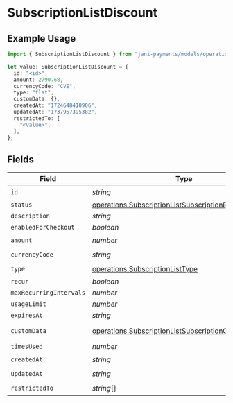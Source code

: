 # SubscriptionListDiscount

## Example Usage

```typescript
import { SubscriptionListDiscount } from "jani-payments/models/operations";

let value: SubscriptionListDiscount = {
  id: "<id>",
  amount: 2790.68,
  currencyCode: "CVE",
  type: "flat",
  customData: {},
  createdAt: "1724648418906",
  updatedAt: "1737957395382",
  restrictedTo: [
    "<value>",
  ],
};
```

## Fields

| Field                                                                                                                          | Type                                                                                                                           | Required                                                                                                                       | Description                                                                                                                    |
| ------------------------------------------------------------------------------------------------------------------------------ | ------------------------------------------------------------------------------------------------------------------------------ | ------------------------------------------------------------------------------------------------------------------------------ | ------------------------------------------------------------------------------------------------------------------------------ |
| `id`                                                                                                                           | *string*                                                                                                                       | :heavy_check_mark:                                                                                                             | N/A                                                                                                                            |
| `status`                                                                                                                       | [operations.SubscriptionListSubscriptionResponseStatus](../../models/operations/subscriptionlistsubscriptionresponsestatus.md) | :heavy_minus_sign:                                                                                                             | N/A                                                                                                                            |
| `description`                                                                                                                  | *string*                                                                                                                       | :heavy_minus_sign:                                                                                                             | N/A                                                                                                                            |
| `enabledForCheckout`                                                                                                           | *boolean*                                                                                                                      | :heavy_minus_sign:                                                                                                             | N/A                                                                                                                            |
| `amount`                                                                                                                       | *number*                                                                                                                       | :heavy_check_mark:                                                                                                             | N/A                                                                                                                            |
| `currencyCode`                                                                                                                 | *string*                                                                                                                       | :heavy_check_mark:                                                                                                             | N/A                                                                                                                            |
| `type`                                                                                                                         | [operations.SubscriptionListType](../../models/operations/subscriptionlisttype.md)                                             | :heavy_check_mark:                                                                                                             | N/A                                                                                                                            |
| `recur`                                                                                                                        | *boolean*                                                                                                                      | :heavy_minus_sign:                                                                                                             | N/A                                                                                                                            |
| `maxRecurringIntervals`                                                                                                        | *number*                                                                                                                       | :heavy_minus_sign:                                                                                                             | N/A                                                                                                                            |
| `usageLimit`                                                                                                                   | *number*                                                                                                                       | :heavy_minus_sign:                                                                                                             | N/A                                                                                                                            |
| `expiresAt`                                                                                                                    | *string*                                                                                                                       | :heavy_minus_sign:                                                                                                             | N/A                                                                                                                            |
| `customData`                                                                                                                   | [operations.SubscriptionListSubscriptionCustomData](../../models/operations/subscriptionlistsubscriptioncustomdata.md)         | :heavy_check_mark:                                                                                                             | Any valid JSON value                                                                                                           |
| `timesUsed`                                                                                                                    | *number*                                                                                                                       | :heavy_minus_sign:                                                                                                             | N/A                                                                                                                            |
| `createdAt`                                                                                                                    | *string*                                                                                                                       | :heavy_check_mark:                                                                                                             | N/A                                                                                                                            |
| `updatedAt`                                                                                                                    | *string*                                                                                                                       | :heavy_check_mark:                                                                                                             | N/A                                                                                                                            |
| `restrictedTo`                                                                                                                 | *string*[]                                                                                                                     | :heavy_check_mark:                                                                                                             | N/A                                                                                                                            |
